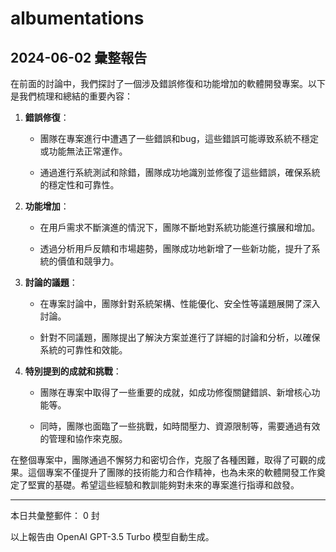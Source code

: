 # albumentations

## 2024-06-02 彙整報告

在前面的討論中，我們探討了一個涉及錯誤修復和功能增加的軟體開發專案。以下是我們梳理和總結的重要內容：



1. **錯誤修復**：

   - 團隊在專案進行中遭遇了一些錯誤和bug，這些錯誤可能導致系統不穩定或功能無法正常運作。

   - 通過進行系統測試和除錯，團隊成功地識別並修復了這些錯誤，確保系統的穩定性和可靠性。



2. **功能增加**：

   - 在用戶需求不斷演進的情況下，團隊不斷地對系統功能進行擴展和增加。

   - 透過分析用戶反饋和市場趨勢，團隊成功地新增了一些新功能，提升了系統的價值和競爭力。



3. **討論的議題**：

   - 在專案討論中，團隊針對系統架構、性能優化、安全性等議題展開了深入討論。

   - 針對不同議題，團隊提出了解決方案並進行了詳細的討論和分析，以確保系統的可靠性和效能。



4. **特別提到的成就和挑戰**：

   - 團隊在專案中取得了一些重要的成就，如成功修復關鍵錯誤、新增核心功能等。

   - 同時，團隊也面臨了一些挑戰，如時間壓力、資源限制等，需要通過有效的管理和協作來克服。



在整個專案中，團隊通過不懈努力和密切合作，克服了各種困難，取得了可觀的成果。這個專案不僅提升了團隊的技術能力和合作精神，也為未來的軟體開發工作奠定了堅實的基礎。希望這些經驗和教訓能夠對未來的專案進行指導和啟發。



---



本日共彙整郵件： 0 封



以上報告由 OpenAI GPT-3.5 Turbo 模型自動生成。